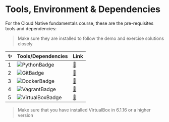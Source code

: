 # Tools, Environment & Dependencies
For the Cloud Native fundamentals course, these are the pre-requisites tools and dependencies:

> Make sure they are installed to follow the demo and exercise solutions closely

✨ | **Tools/Dependencies** | **Link**
--- | --- | --- 
1 | ![PythonBadge](https://img.shields.io/badge/Python-3776AB?style=for-the-badge&logo=python&logoColor=white) | [🔗](https://www.python.org/downloads/)
2 | ![GitBadge](https://img.shields.io/badge/Git-F05032?style=for-the-badge&logo=git&logoColor=white) | [🔗](https://git-scm.com/downloads)
3 | ![DockerBadge](https://img.shields.io/badge/Docker-2CA5E0?style=for-the-badge&logo=docker&logoColor=white) | [🔗](https://docs.docker.com/get-docker/)
4 | ![VagrantBadge](https://img.shields.io/badge/Vagrant-orange?style=for-the-badge&logo=vagrant) | [🔗](https://www.vagrantup.com/downloads)
5 | ![VirtualBoxBadge](https://img.shields.io/badge/VirtualBox-blue?style=for-the-badge&logo=virtualbox) | [🔗](https://www.virtualbox.org/wiki/Downloads)

> Make sure that you have installed VirtualBox in 6.1.16 or a higher version